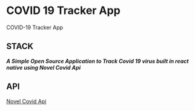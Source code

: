 # COVID 19 Tracker App
COVID-19 Tracker App 


## STACK
***A Simple Open Source Application to Track Covid 19 virus built in react native using Novel Covid Api***	

## API
[Novel Covid Api](https://github.com/NovelCOVID/API)

